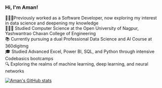 <!-- Level one simple bio-->

### Hi, I'm Aman!

👨🏻‍💻Previously worked as a Software Developer, now exploring my interest in data science and deepening my knowledge<br/>
👨🏻‍🎓 Studied Computer Science at the Open University of Nagpur, Yashwantrao Chavan College of Engineering <br/>
📚 Currently pursuing a dual Professional Data Science and AI Course at 360digitmg<br/>
🎓 Studied Advanced Excel, Power BI, SQL, and Python through intensive Codebasics bootcamps<br/>
🔍 Exploring the realms of machine learning, deep learning, and neural networks


[![Aman's GitHub stats](https://github-readme-stats.vercel.app/api?username=amanrathod3128&count_private=true&show_icons=true&theme=tokyonight&hide_rank=false)](https://github.com/anuraghazra/github-readme-stats)
